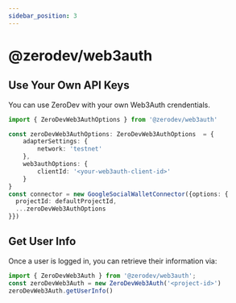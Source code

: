 ```yaml
---
sidebar_position: 3
---
```


# @zerodev/web3auth

## Use Your Own API Keys

You can use ZeroDev with your own Web3Auth crendentials.

```typescript
import { ZeroDevWeb3AuthOptions } from '@zerodev/web3auth'

const zeroDevWeb3AuthOptions: ZeroDevWeb3AuthOptions  = {
    adapterSettings: {
        network: 'testnet'
    },
    web3authOptions: {
        clientId: '<your-web3auth-client-id>'
    }
}
const connector = new GoogleSocialWalletConnector({options: {
  projectId: defaultProjectId,
  ...zeroDevWeb3AuthOptions
}})
```


## Get User Info

Once a user is logged in, you can retrieve their information via:

```typescript
import { ZeroDevWeb3Auth } from '@zerodev/web3auth';
const zeroDevWeb3Auth = new ZeroDevWeb3Auth('<project-id>')
zeroDevWeb3Auth.getUserInfo()
```
